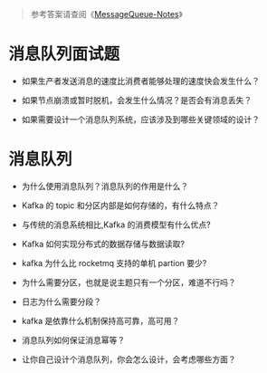 > 参考答案请查阅《[MessageQueue-Notes](https://github.com/wx-chevalier/MessageQueue-Notes?q=)》

# 消息队列面试题

- 如果生产者发送消息的速度比消费者能够处理的速度快会发生什么？

- 如果节点崩溃或暂时脱机，会发生什么情况？是否会有消息丢失？

- 如果需要设计一个消息队列系统，应该涉及到哪些关键领域的设计？

# 消息队列

- 为什么使用消息队列？消息队列的作用是什么？

- Kafka 的 topic 和分区内部是如何存储的，有什么特点？

- 与传统的消息系统相比,Kafka 的消费模型有什么优点?

- Kafka 如何实现分布式的数据存储与数据读取?

- kafka 为什么比 rocketmq 支持的单机 partion 要少?

- 为什么需要分区，也就是说主题只有一个分区，难道不行吗？

- 日志为什么需要分段？

- kafka 是依靠什么机制保持高可靠，高可用？

- 消息队列如何保证消息幂等？

- 让你自己设计个消息队列，你会怎么设计，会考虑哪些方面？
